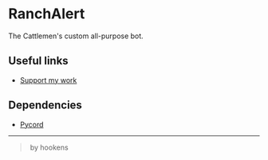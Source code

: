 # RanchAlert
The Cattlemen's custom all-purpose bot.

## Useful links
- [Support my work](https://ko-fi.com/hookens)

## Dependencies
- [Pycord](https://github.com/Pycord-Development/pycord)

---
> by hookens